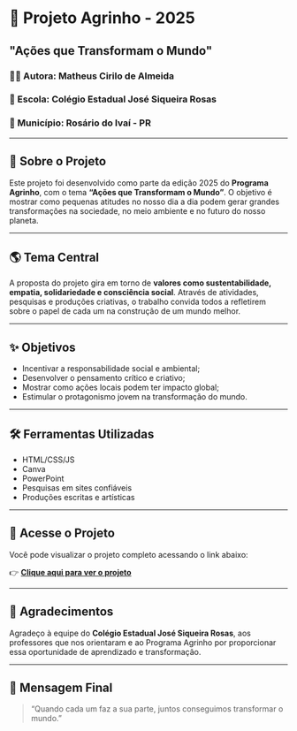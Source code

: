 # 🌱 Projeto Agrinho - 2025  
## **"Ações que Transformam o Mundo"**

### 👩‍💼 Autora: Matheus Cirilo de Almeida  
### 🏫 Escola: Colégio Estadual José Siqueira Rosas  
### 📍 Município: Rosário do Ivaí - PR

---

## 📘 Sobre o Projeto

Este projeto foi desenvolvido como parte da edição 2025 do **Programa Agrinho**, com o tema **“Ações que Transformam o Mundo”**. O objetivo é mostrar como pequenas atitudes no nosso dia a dia podem gerar grandes transformações na sociedade, no meio ambiente e no futuro do nosso planeta.

---

## 🌎 Tema Central

A proposta do projeto gira em torno de **valores como sustentabilidade, empatia, solidariedade e consciência social**. Através de atividades, pesquisas e produções criativas, o trabalho convida todos a refletirem sobre o papel de cada um na construção de um mundo melhor.

---

## ✨ Objetivos

- Incentivar a responsabilidade social e ambiental;
- Desenvolver o pensamento crítico e criativo;
- Mostrar como ações locais podem ter impacto global;
- Estimular o protagonismo jovem na transformação do mundo.

---

## 🛠️ Ferramentas Utilizadas

- HTML/CSS/JS  
- Canva  
- PowerPoint  
- Pesquisas em sites confiáveis  
- Produções escritas e artísticas  

---

## 🔗 Acesse o Projeto

Você pode visualizar o projeto completo acessando o link abaixo:

👉 [**Clique aqui para ver o projeto**]([https://seu-link-aqui.com](https://theuscirilo.github.io/Feira-Comunitaria-Viva/))

---

## 💚 Agradecimentos

Agradeço à equipe do **Colégio Estadual José Siqueira Rosas**, aos professores que nos orientaram e ao Programa Agrinho por proporcionar essa oportunidade de aprendizado e transformação.

---

## 📢 Mensagem Final

> “Quando cada um faz a sua parte, juntos conseguimos transformar o mundo.”

